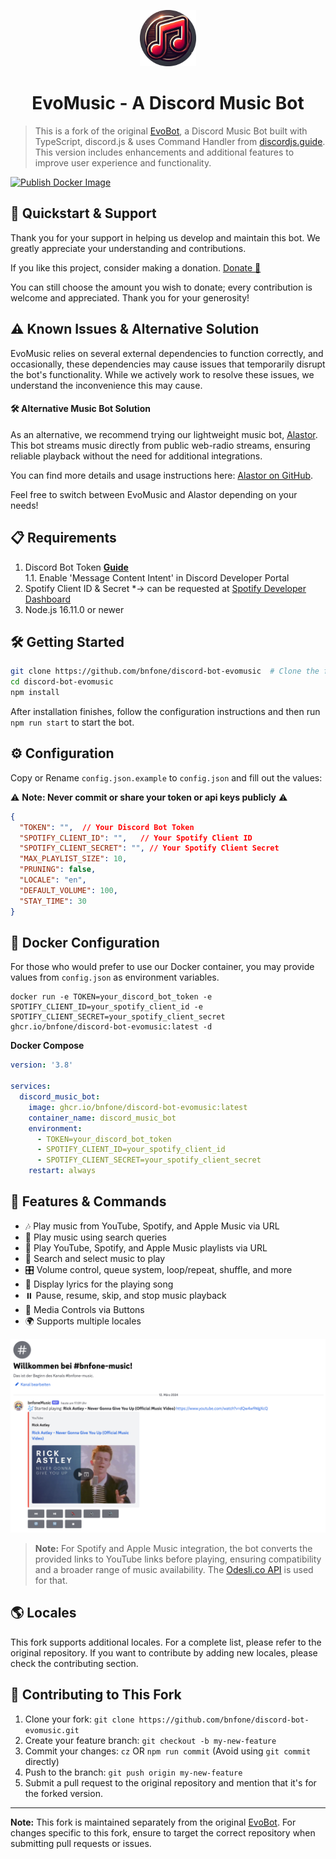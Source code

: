 <p align="center">
  <img src="/.github/_images/evomusic.png" height="90px" />
</p>

<h1 align="center"> EvoMusic - A Discord Music Bot</h1>

> This is a fork of the original [EvoBot](https://github.com/eritislami/evobot), a Discord Music Bot built with TypeScript, discord.js & uses Command Handler from [discordjs.guide](https://discordjs.guide). This version includes enhancements and additional features to improve user experience and functionality.

[![Publish Docker Image](https://github.com/bnfone/discord-bot-evomusic/actions/workflows/publish-docker.yml/badge.svg)](https://github.com/bnfone/discord-bot-evomusic/actions/workflows/publish-docker.yml)


## 🌟 Quickstart & Support

Thank you for your support in helping us develop and maintain this bot. We greatly appreciate your understanding and contributions.

If you like this project, consider making a donation.
[Donate 💖](https://bnf.one/devdonations)

You can still choose the amount you wish to donate; every contribution is welcome and appreciated. Thank you for your generosity!

## ⚠️ Known Issues & Alternative Solution

EvoMusic relies on several external dependencies to function correctly, and occasionally, these dependencies may cause issues that temporarily disrupt the bot's functionality. While we actively work to resolve these issues, we understand the inconvenience this may cause.

#### 🛠️ Alternative Music Bot Solution

As an alternative, we recommend trying our lightweight music bot, [Alastor](https://github.com/bnfone/discord-bot-alastor/pkgs/container/discord-bot-alastor). This bot streams music directly from public web-radio streams, ensuring reliable playback without the need for additional integrations.

You can find more details and usage instructions here: [Alastor on GitHub](https://github.com/bnfone/discord-bot-alastor/pkgs/container/discord-bot-alastor).

Feel free to switch between EvoMusic and Alastor depending on your needs!

## 📋 Requirements

1. Discord Bot Token **[Guide](https://discordjs.guide/preparations/setting-up-a-bot-application.html#creating-your-bot)**  
   1.1. Enable 'Message Content Intent' in Discord Developer Portal
2. Spotify Client ID & Secret *-> can be requested at [Spotify Developer Dashboard](https://developer.spotify.com/dashboard)
3. Node.js 16.11.0 or newer

## 🛠️ Getting Started

```sh
git clone https://github.com/bnfone/discord-bot-evomusic  # Clone the forked repository
cd discord-bot-evomusic
npm install
```

After installation finishes, follow the configuration instructions and then run `npm run start` to start the bot.

## ⚙️ Configuration

Copy or Rename `config.json.example` to `config.json` and fill out the values:

⚠️ **Note: Never commit or share your token or api keys publicly** ⚠️

```json
{
  "TOKEN": "",  // Your Discord Bot Token
  "SPOTIFY_CLIENT_ID": "",   // Your Spotify Client ID
  "SPOTIFY_CLIENT_SECRET": "", // Your Spotify Client Secret
  "MAX_PLAYLIST_SIZE": 10,
  "PRUNING": false,
  "LOCALE": "en",
  "DEFAULT_VOLUME": 100,
  "STAY_TIME": 30
}
```

## 🐳 Docker Configuration

For those who would prefer to use our Docker container, you may provide values from `config.json` as environment variables.

```shell
docker run -e TOKEN=your_discord_bot_token -e SPOTIFY_CLIENT_ID=your_spotify_client_id -e SPOTIFY_CLIENT_SECRET=your_spotify_client_secret ghcr.io/bnfone/discord-bot-evomusic:latest -d
```

**Docker Compose**

```yml
version: '3.8'

services:
  discord_music_bot:
    image: ghcr.io/bnfone/discord-bot-evomusic:latest
    container_name: discord_music_bot
    environment:
      - TOKEN=your_discord_bot_token
      - SPOTIFY_CLIENT_ID=your_spotify_client_id
      - SPOTIFY_CLIENT_SECRET=your_spotify_client_secret
    restart: always
```

## 📝 Features & Commands

- 🎶 Play music from YouTube, Spotify, and Apple Music via URL
- 🔎 Play music using search queries
- 📃 Play YouTube, Spotify, and Apple Music playlists via URL
- 🔎 Search and select music to play
- 🎛️ Volume control, queue system, loop/repeat, shuffle, and more
- 🎤 Display lyrics for the playing song
- ⏸️ Pause, resume, skip, and stop music playback
- 📱 Media Controls via Buttons
- 🌍 Supports multiple locales

![Preview](/.github/_images/bot-chat.png)

> **Note:** For Spotify and Apple Music integration, the bot converts the provided links to YouTube links before playing, ensuring compatibility and a broader range of music availability. The [Odesli.co API](https://odesli.co) is used for that.


## 🌎 Locales

This fork supports additional locales. For a complete list, please refer to the original repository. If you want to contribute by adding new locales, please check the contributing section.

## 🤝 Contributing to This Fork

1. Clone your fork: `git clone https://github.com/bnfone/discord-bot-evomusic.git`
2. Create your feature branch: `git checkout -b my-new-feature`
3. Commit your changes: `cz` OR `npm run commit` (Avoid using `git commit` directly)
4. Push to the branch: `git push origin my-new-feature`
5. Submit a pull request to the original repository and mention that it's for the forked version.

--- 
**Note:** This fork is maintained separately from the original  [EvoBot](https://github.com/eritislami/evobot). For changes specific to this fork, ensure to target the correct repository when submitting pull requests or issues.


